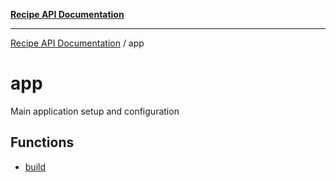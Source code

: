 [**Recipe API Documentation**](../README.md)

***

[Recipe API Documentation](../modules.md) / app

# app

Main application setup and configuration

## Functions

- [build](functions/build.md)
